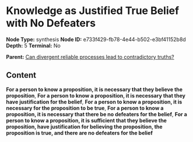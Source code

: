# Knowledge as Justified True Belief with No Defeaters

**Node Type:** synthesis
**Node ID:** e733f429-fb78-4e44-b502-e3bf41152b8d
**Depth:** 5
**Terminal:** No

**Parent:** [Can divergent reliable processes lead to contradictory truths?](can-divergent-reliable-processes-lead-to-contradictory-truths-antithesis-9852fdbb-8754-407d-8809-3fd6e5131b99.md)

## Content

**For a person to know a proposition, it is necessary that they believe the proposition**, **For a person to know a proposition, it is necessary that they have justification for the belief**, **For a person to know a proposition, it is necessary for the proposition to be true**, **For a person to know a proposition, it is necessary that there be no defeaters for the belief**, **For a person to know a proposition, it is sufficient that they believe the proposition, have justification for believing the proposition, the proposition is true, and there are no defeaters for the belief**
